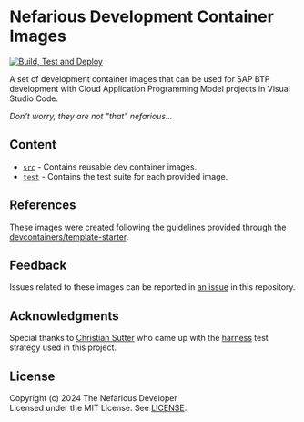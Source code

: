 # Nefarious Development Container Images

[![Build, Test and Deploy](https://github.com/The-Nefarious-Developer/devcontainer-images/actions/workflows/pipeline.yaml/badge.svg)](https://github.com/The-Nefarious-Developer/devcontainer-images/actions/workflows/pipeline.yaml)

A set of development container images that can be used for SAP BTP development with Cloud Application Programming Model projects in Visual Studio Code.

*Don't worry, they are not "that" nefarious...*

## Content

- [`src`](src) - Contains reusable dev container images.
- [`test`](test) - Contains the test suite for each provided image.

## References

These images were created following the guidelines provided through the [devcontainers/template-starter](https://github.com/devcontainers/template-starter).

## Feedback

Issues related to these images can be reported in [an issue](https://github.com/devcontainers/images/issues) in this repository.

## Acknowledgments

Special thanks to [Christian Sutter](https://github.com/csutter) who came up with the [harness](https://en.wikipedia.org/wiki/Test_harness) test strategy used in this project.

## License
Copyright (c) 2024 The Nefarious Developer <br />
Licensed under the MIT License. See [LICENSE](LICENSE).